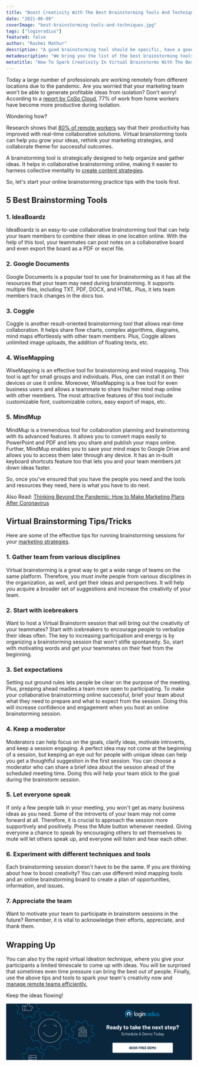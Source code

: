 ```yaml
---
title: "Boost Creativity With The Best Brainstorming Tools And Techniques"
date: "2021-06-09"
coverImage: "best-brainstorming-tools-and-techniques.jpg"
tags: ["loginradius"]
featured: false 
author: "Rashmi Mathur"
description: "A good brainstorming tool should be specific, have a good concept behind it, and most importantly, it should help you gather better ideas. Bonus points if these qualities are in the same package. Read this blog to learn about the best brainstorming tools and techniques that you can use at work."
metadescription: "We bring you the list of the best brainstorming tools and techniques on the web to kick start your online brainstorming the right way."
metatitle: "How To Spark Creativity In Virtual Brainstorms With The Best Brainstorming Tools And Techniques"
---
```


Today a large number of professionals are working remotely from different locations due to the pandemic. Are you worried that your marketing team won't be able to generate profitable ideas from isolation? Don't worry! According to a [report by CoSo Cloud](https://www.cosocloud.com/press-releases/connectsolutions-survey-shows-working-remotely-benefits-employers-and-employees), 77% of work from home workers have become more productive during isolation.

  

Wondering how?

  

Research shows that [80% of remote workers](https://velocityglobal.com/blog/the-complete-guide-how-to-successfully-build-and-manage-a-remote-international-workforce/) say that their productivity has improved with real-time collaborative solutions. Virtual  brainstorming tools can help you grow your ideas, rethink your marketing strategies, and collaborate theme for successful outcomes.

  

A brainstorming tool is strategically designed to help organize and gather ideas. It helps in collaborative brainstorming online, making it easier to harness collective mentality to [create content strategies](https://www.loginradius.com/blog/fuel/20-content-ideas-for-most-engaging-b2b-linkedin-posts/).

  

So, let's start your online brainstorming practice  tips with the tools first.

## 5 Best Brainstorming Tools

### 1. IdeaBoardz

IdeaBoardz is an easy-to-use collaborative brainstorming tool that can help your team members to combine their ideas in one location online. With the help of this tool, your teammates can post notes on a collaborative board and even export the board as a PDF or excel file.

  

### 2. Google Documents

Google Documents is a popular tool to use for brainstorming as it has all the resources that your team may need during brainstorming. It supports multiple files, including TXT, PDF, DOCX, and HTML. Plus, it lets team members track changes in the docs too.

### 3. Coggle

Coggle is another result-oriented brainstorming tool that allows real-time collaboration. It helps share flow charts, complex algorithms, diagrams, mind maps effortlessly with other team members. Plus, Coggle allows unlimited image uploads, the addition of floating texts, etc.

  

### 4. WiseMapping

WiseMapping is an effective tool for brainstorming and mind mapping. This tool is apt for small groups and individuals. Plus, one can install it on their devices or use it online. Moreover, WiseMapping is a free tool for even business users and allows a teammate to share his/her mind map online with other members. The most attractive features of this tool include customizable font, customizable colors, easy export of maps, etc.

### 5. MindMup

MindMup is a tremendous tool for collaboration planning and brainstorming with its advanced features. It allows you to convert maps easily to PowerPoint and PDF and lets you share and publish your maps online. Further, MindMup enables you to save your mind maps to Google Drive and allows you to access them later through any device. It has an in-built keyboard shortcuts feature too that lets you and your team members jot down ideas faster.

  

So, once you've ensured that you have the people you need and the tools and resources they need, here is what you have to do next.

  

Also Read: [Thinking Beyond the Pandemic: How to Make Marketing Plans After Coronavirus](https://www.loginradius.com/blog/fuel/How-to-Make-Businesses-Marketing-Plans-After-Coronavirus/)

  

## Virtual Brainstorming Tips/Tricks

Here are some of the effective tips for running brainstorming sessions for your [marketing strategies](https://www.loginradius.com/blog/fuel/Top-5-Marketing-Strategies-to-Power-up-Your-Business/).

### 1. Gather team from various disciplines

Virtual brainstorming is a great way to get a wide range of teams on the same platform. Therefore, you must invite people from various disciplines in the organization, as well, and get their ideas and perspectives. It will help you acquire a broader set of suggestions and increase the creativity of your team.

### 2. Start with icebreakers

Want to host a Virtual Brainstorm session that will bring out the creativity of your teammates? Start with icebreakers to encourage people to verbalize their ideas often. The key to increasing participation and energy is by organizing a brainstorming session that won't stifle spontaneity. So, start with motivating words and get your teammates on their feet from the beginning.

### 3. Set expectations

Setting out ground rules lets people be clear on the purpose of the meeting. Plus, prepping ahead readies a team more open to participating. To make your collaborative brainstorming online successful, brief your team about what they need to prepare and what to expect from the session. Doing this will increase confidence and engagement when you host an online brainstorming  session.

### 4. Keep a moderator

Moderators can help focus on the goals, clarify ideas, motivate introverts, and keep a session engaging. A perfect idea may not come at the beginning of a session, but keeping an eye out for people with unique ideas can help you get a thoughtful suggestion in the first session. You can choose a moderator who can share a brief idea about the session ahead of the scheduled meeting time. Doing this will help your team stick to the goal during the brainstorm session.

### 5. Let everyone speak

If only a few people talk in your meeting, you won't get as many business ideas as you need. Some of the introverts of your team may not come forward at all. Therefore, it is crucial to approach the session more supportively and positively. Press the Mute button whenever needed. Giving everyone a chance to speak by encouraging others to set themselves to mute will let others speak up, and everyone will listen and hear each other.

  

### 6. Experiment with different techniques and tools

Each brainstorming session doesn't have to be the same. If you are thinking about how to boost creativity? You can use different mind mapping  tools and an online brainstorming board to create a plan of opportunities, information, and issues.

### 7. Appreciate the team

Want to motivate your team to participate in brainstorm sessions in the future? Remember, it is vital to acknowledge their efforts, appreciate, and thank them.

## Wrapping Up

You can also try the rapid virtual Ideation technique, where you give your participants a limited timescale to come up with ideas. You will be surprised that sometimes even time pressure can bring the best out of people. Finally, use the above tips and tools to spark your team's creativity now and [manage remote teams efficiently.](https://www.loginradius.com/blog/fuel/2021/02/tips-managing-remote-team/)

  

Keep the ideas flowing!

[![book-a-demo-Consultation](../../assets/book-a-demo-loginradius.png)](https://www.loginradius.com/book-a-demo/)
